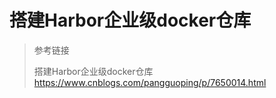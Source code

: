 # 搭建Harbor企业级docker仓库

> 参考链接
>
> 搭建Harbor企业级docker仓库
> <https://www.cnblogs.com/pangguoping/p/7650014.html>
>
>


